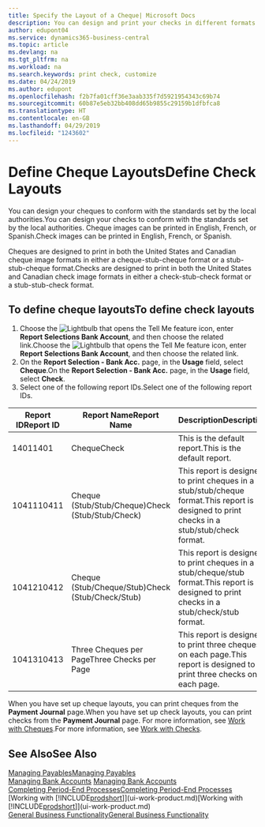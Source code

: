 ```yaml
---
title: Specify the Layout of a Cheque| Microsoft Docs
description: You can design and print your checks in different formats to conform with standards.
author: edupont04
ms.service: dynamics365-business-central
ms.topic: article
ms.devlang: na
ms.tgt_pltfrm: na
ms.workload: na
ms.search.keywords: print check, customize
ms.date: 04/24/2019
ms.author: edupont
ms.openlocfilehash: f2b7fa01cff36e3aab335f7d5921954343c69b74
ms.sourcegitcommit: 60b87e5eb32bb408dd65b9855c29159b1dfbfca8
ms.translationtype: HT
ms.contentlocale: en-GB
ms.lasthandoff: 04/29/2019
ms.locfileid: "1243602"
---
```

# <a name="define-check-layouts"></a><span data-ttu-id="3ae11-103">Define Cheque Layouts</span><span class="sxs-lookup"><span data-stu-id="3ae11-103">Define Check Layouts</span></span>
<span data-ttu-id="3ae11-104">You can design your cheques to conform with the standards set by the local authorities.</span><span class="sxs-lookup"><span data-stu-id="3ae11-104">You can design your checks to conform with the standards set by the local authorities.</span></span> <span data-ttu-id="3ae11-105">Cheque images can be printed in English, French, or Spanish.</span><span class="sxs-lookup"><span data-stu-id="3ae11-105">Check images can be printed in English, French, or Spanish.</span></span>

<span data-ttu-id="3ae11-106">Cheques are designed to print in both the United States and Canadian cheque image formats in either a cheque-stub-cheque format or a stub-stub-cheque format.</span><span class="sxs-lookup"><span data-stu-id="3ae11-106">Checks are designed to print in both the United States and Canadian check image formats in either a check-stub-check format or a stub-stub-check format.</span></span>

## <a name="to-define-check-layouts"></a><span data-ttu-id="3ae11-107">To define cheque layouts</span><span class="sxs-lookup"><span data-stu-id="3ae11-107">To define check layouts</span></span>
1. <span data-ttu-id="3ae11-108">Choose the ![Lightbulb that opens the Tell Me feature](media/ui-search/search_small.png "Tell me what you want to do") icon, enter **Report Selections Bank Account**, and then choose the related link.</span><span class="sxs-lookup"><span data-stu-id="3ae11-108">Choose the ![Lightbulb that opens the Tell Me feature](media/ui-search/search_small.png "Tell me what you want to do") icon, enter **Report Selections Bank Account**, and then choose the related link.</span></span>
2. <span data-ttu-id="3ae11-109">On the **Report Selection - Bank Acc.** page, in the **Usage** field, select **Cheque**.</span><span class="sxs-lookup"><span data-stu-id="3ae11-109">On the **Report Selection - Bank Acc.** page, in the **Usage** field, select **Check**.</span></span>
3. <span data-ttu-id="3ae11-110">Select one of the following report IDs.</span><span class="sxs-lookup"><span data-stu-id="3ae11-110">Select one of the following report IDs.</span></span>

  | <span data-ttu-id="3ae11-111">Report ID</span><span class="sxs-lookup"><span data-stu-id="3ae11-111">Report ID</span></span> | <span data-ttu-id="3ae11-112">Report Name</span><span class="sxs-lookup"><span data-stu-id="3ae11-112">Report Name</span></span> | <span data-ttu-id="3ae11-113">Description</span><span class="sxs-lookup"><span data-stu-id="3ae11-113">Description</span></span> |
  | --- | --- | --- |
  | <span data-ttu-id="3ae11-114">1401</span><span class="sxs-lookup"><span data-stu-id="3ae11-114">1401</span></span> |<span data-ttu-id="3ae11-115">Cheque</span><span class="sxs-lookup"><span data-stu-id="3ae11-115">Check</span></span> |<span data-ttu-id="3ae11-116">This is the default report.</span><span class="sxs-lookup"><span data-stu-id="3ae11-116">This is the default report.</span></span> |
  | <span data-ttu-id="3ae11-117">10411</span><span class="sxs-lookup"><span data-stu-id="3ae11-117">10411</span></span> |<span data-ttu-id="3ae11-118">Cheque (Stub/Stub/Cheque)</span><span class="sxs-lookup"><span data-stu-id="3ae11-118">Check (Stub/Stub/Check)</span></span> |<span data-ttu-id="3ae11-119">This report is designed to print cheques in a stub/stub/cheque format.</span><span class="sxs-lookup"><span data-stu-id="3ae11-119">This report is designed to print checks in a stub/stub/check format.</span></span> |
  | <span data-ttu-id="3ae11-120">10412</span><span class="sxs-lookup"><span data-stu-id="3ae11-120">10412</span></span> |<span data-ttu-id="3ae11-121">Cheque (Stub/Cheque/Stub)</span><span class="sxs-lookup"><span data-stu-id="3ae11-121">Check (Stub/Check/Stub)</span></span> |<span data-ttu-id="3ae11-122">This report is designed to print cheques in a stub/cheque/stub format.</span><span class="sxs-lookup"><span data-stu-id="3ae11-122">This report is designed to print checks in a stub/check/stub format.</span></span> |
  | <span data-ttu-id="3ae11-123">10413</span><span class="sxs-lookup"><span data-stu-id="3ae11-123">10413</span></span> |<span data-ttu-id="3ae11-124">Three Cheques per Page</span><span class="sxs-lookup"><span data-stu-id="3ae11-124">Three Checks per Page</span></span> |<span data-ttu-id="3ae11-125">This report is designed to print three cheques on each page.</span><span class="sxs-lookup"><span data-stu-id="3ae11-125">This report is designed to print three checks on each page.</span></span> |

<span data-ttu-id="3ae11-126">When you have set up cheque layouts, you can print cheques from the **Payment Journal** page.</span><span class="sxs-lookup"><span data-stu-id="3ae11-126">When you have set up check layouts, you can print checks from the **Payment Journal** page.</span></span> <span data-ttu-id="3ae11-127">For more information, see [Work with Cheques](payables-how-work-checks.md).</span><span class="sxs-lookup"><span data-stu-id="3ae11-127">For more information, see [Work with Checks](payables-how-work-checks.md).</span></span>

## <a name="see-also"></a><span data-ttu-id="3ae11-128">See Also</span><span class="sxs-lookup"><span data-stu-id="3ae11-128">See Also</span></span>
[<span data-ttu-id="3ae11-129">Managing Payables</span><span class="sxs-lookup"><span data-stu-id="3ae11-129">Managing Payables</span></span>](payables-manage-payables.md)  
<span data-ttu-id="3ae11-130">[Managing Bank Accounts](bank-manage-bank-accounts.md) </span><span class="sxs-lookup"><span data-stu-id="3ae11-130">[Managing Bank Accounts](bank-manage-bank-accounts.md) </span></span>  
[<span data-ttu-id="3ae11-131">Completing Period-End Processes</span><span class="sxs-lookup"><span data-stu-id="3ae11-131">Completing Period-End Processes</span></span>](year-how-complete-period-end-processes.md)  
<span data-ttu-id="3ae11-132">[Working with [!INCLUDE[prodshort](includes/prodshort.md)]](ui-work-product.md)</span><span class="sxs-lookup"><span data-stu-id="3ae11-132">[Working with [!INCLUDE[prodshort](includes/prodshort.md)]](ui-work-product.md)</span></span>  
[<span data-ttu-id="3ae11-133">General Business Functionality</span><span class="sxs-lookup"><span data-stu-id="3ae11-133">General Business Functionality</span></span>](ui-across-business-areas.md)
